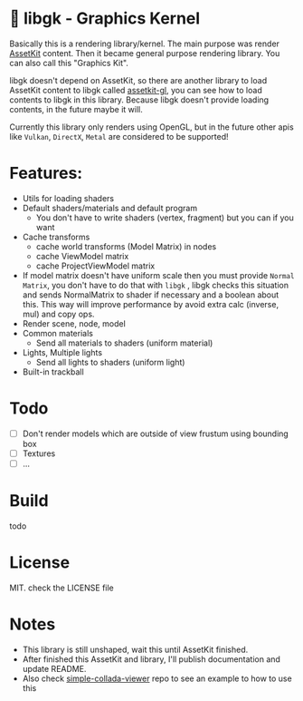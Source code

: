 # 🎥 libgk - Graphics Kernel

Basically this is a rendering library/kernel. The main purpose was render [AssetKit](https://github.com/recp/assetkit) content. Then it became general purpose rendering library. You can also call this "Graphics Kit".

libgk doesn't depend on AssetKit, so there are another library to load AssetKit content to libgk called [assetkit-gl](https://github.com/recp/assetkit-gl), you can see how to load contents to libgk in this library. Because libgk doesn't provide loading contents, in the future maybe it will.

Currently this library only renders using OpenGL, but in the future other apis like `Vulkan`, `DirectX`, `Metal` are considered to be supported!
# Features:
- Utils for loading shaders
- Default shaders/materials and default program
  - You don't have to write shaders (vertex, fragment) but you can if you want
- Cache transforms 
  - cache world transforms (Model Matrix) in nodes
  - cache ViewModel matrix
  - cache ProjectViewModel matrix
- If model matrix doesn't have uniform scale then you must provide `Normal Matrix`, you don't have to do that with `libgk` , libgk checks this situation and sends NormalMatrix to shader if necessary and a boolean about this. This way will improve performance by avoid extra calc (inverse, mul) and copy ops.
- Render scene, node, model
- Common materials
  - Send all materials to shaders (uniform material)
- Lights, Multiple lights
  - Send all lights to shaders (uniform light)
- Built-in trackball

# Todo
- [ ] Don't render models which are outside of view frustum using bounding box
- [ ] Textures
- [ ] ... 

# Build 
todo

# License
MIT. check the LICENSE file

# Notes
- This library is still unshaped, wait this until AssetKit finished. 
- After finished this AssetKit and library, I'll publish documentation and update README.
- Also check [simple-collada-viewer](https://github.com/recp/simple-collada-viewer) repo to see an example to how to use this
